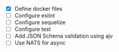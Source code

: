- [x] Define docker files
- [ ] Configure eslint
- [ ] Configure sequelize
- [ ] Configure test
- [ ] Add JSON Schema validation using ajv
- [ ] Use NATS for async